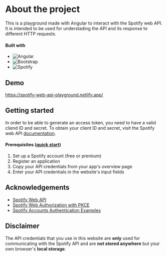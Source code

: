 
# About the project

This is a playground made with Angular to interact with the Spotify web API.
It is intended to be used for understading the API and its response to different HTTP requests.

#### Built with

- ![Angular](https://img.shields.io/badge/angular-%23DD0031.svg?style=for-the-badge&logo=angular&logoColor=white)
- ![Bootstrap](https://img.shields.io/badge/bootstrap-%23563D7C.svg?style=for-the-badge&logo=bootstrap&logoColor=white)
- ![Spotify](https://img.shields.io/badge/Spotify-1ED760?style=for-the-badge&logo=spotify&logoColor=white)

## Demo

https://spotify-web-api-playground.netlify.app/


## Getting started
In order to be able to generate an access token, you need to have a valid cliend ID and secret. To obtain your client ID and secret, visit the Spotify web API [documentation](https://developer.spotify.com/documentation/web-api/).


#### Prerequisites ([quick start](https://developer.spotify.com/documentation/web-api/quick-start/))
1. Set up a Spotify account (free or premium)
2. Register an application
3. Copy your API credentials from your app's overview page
4. Enter your API credentials in the website's input fields


## Acknowledgements

- [Spotify Web API](https://developer.spotify.com/documentation/web-api/)
- [Spotify Web Authorization with PKCE](https://github.com/tobika/spotify-auth-PKCE-example)
- [Spotify Accounts Authentication Examples](https://github.com/spotify/web-api-auth-examples)


## Disclaimer

The API credentials that you use in this website are **only** used for communicating with the Spotify API and are **not stored anywhere** but your own browser's **local storage**.
